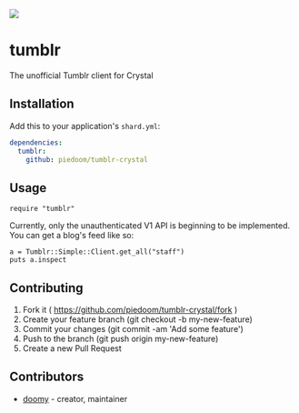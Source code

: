 ![](https://travis-ci.org/piedoom/tumblr-crystal.svg)

# tumblr

The unofficial Tumblr client for Crystal

## Installation


Add this to your application's `shard.yml`:

```yaml
dependencies:
  tumblr:
    github: piedoom/tumblr-crystal
```


## Usage


```crystal
require "tumblr"
```

Currently, only the unauthenticated V1 API is beginning to be implemented.
You can get a blog's feed like so:

```cr
a = Tumblr::Simple::Client.get_all("staff")
puts a.inspect
```

## Contributing

1. Fork it ( https://github.com/piedoom/tumblr-crystal/fork )
2. Create your feature branch (git checkout -b my-new-feature)
3. Commit your changes (git commit -am 'Add some feature')
4. Push to the branch (git push origin my-new-feature)
5. Create a new Pull Request

## Contributors

- [doomy](https://github.com/[your-github-name]) - creator, maintainer
